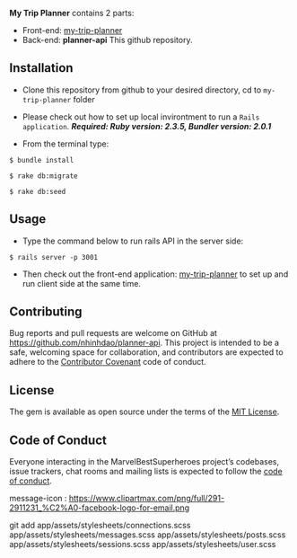 **My Trip Planner** contains 2 parts:

- Front-end: [my-trip-planner](https://github.com/nhinhdao/my-trip-planner)
- Back-end: **planner-api**  This github repository.


## Installation

- Clone this repository from github to your desired directory, cd to ```my-trip-planner``` folder
- Please check out how to set up local invirontment to run a ```Rails application```. 
***Required: Ruby version: 2.3.5, Bundler version: 2.0.1***

- From the terminal type:
```
$ bundle install
```
```
$ rake db:migrate
```
```
$ rake db:seed
```

## Usage

- Type the command below to run rails API in the server side:
```
$ rails server -p 3001
```
-  Then check out the front-end application: [my-trip-planner](https://github.com/nhinhdao/my-trip-planner) to set up and run client side at the same time.


## Contributing

Bug reports and pull requests are welcome on GitHub at https://github.com/nhinhdao/planner-api. This project is intended to be a safe, welcoming space for collaboration, and contributors are expected to adhere to the [Contributor Covenant](http://contributor-covenant.org) code of conduct.

## License

The gem is available as open source under the terms of the [MIT License](https://opensource.org/licenses/MIT).

## Code of Conduct

Everyone interacting in the MarvelBestSuperheroes project’s codebases, issue trackers, chat rooms and mailing lists is expected to follow the [code of conduct](https://github.com/[nhinhdao]/sinatra-messages-transfer-project/blob/master/CODE_OF_CONDUCT.md).

message-icon : https://www.clipartmax.com/png/full/291-2911231_%C2%A0-facebook-logo-for-email.png

git add app/assets/stylesheets/connections.scss app/assets/stylesheets/messages.scss app/assets/stylesheets/posts.scss app/assets/stylesheets/sessions.scss app/assets/stylesheets/user.scss